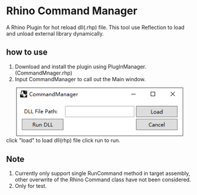 # Rhino Command Manager
A Rhino Plugin for hot reload dll(.rhp) file.
This tool use Reflection to load and unload external library dynamically.

## how to use
1. Download and install the plugin using PlugInManager.(CommandMnager.rhp)
2. Input CommandManager to call out the Main window.
<div align="center">
    <img src="https://github.com/Tanc60/GrasshopperPlugins/blob/main/CommandManager/CommandManager/resouces/Snipaste_2023-06-06_15-34-04.png"  width="450">
</div>
click "load" to load dll(rhp) file
click run to run.

## Note
1. Currently only support single RunCommand method in target assembly, other overwrite of the Rhino Command class have not been considered.
2. Only for test.

